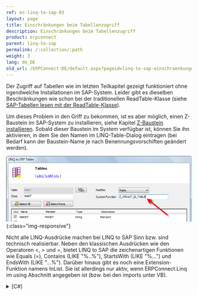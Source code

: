 ```yaml
---
ref: ec-linq-to-sap-03
layout: page
title: Einschränkungen beim Tabellenzugriff
description: Einschränkungen beim Tabellenzugriff
product: erpconnect
parent: linq-to-sap
permalink: /:collection/:path
weight: 3
lang: de_DE
old_url: /ERPConnect-DE/default.aspx?pageid=linq-to-sap-einschraenkungen-beim-tabellenzugriff
---
```


Der Zugriff auf Tabellen wie im letzten Teilkapitel gezeigt funktioniert ohne irgendwelche Installationen im SAP-System. Leider gibt es dieselben Beschränkungen wie schon bei der traditionellen ReadTable-Klasse (siehe [SAP-Tabellen lesen mit der ReadTable-Klasse](../spezialklassen/sap-tabellen-lesen-mit-der-readtable-klasse)).

Um dieses Problem in den Griff zu bekommen, ist es aber möglich, einen Z-Baustein im SAP-System zu installieren, siehe Kapitel [Z-Baustein installieren](../../SAPCustomizing-DE:umgehung-der-einschraenkungen-bei-der-tabellenextraktion). Sobald dieser Baustein im System verfügbar ist, können Sie ihn aktivieren, in dem Sie den Namen im LINQ-Table-Dialog eintragen (bei Bedarf kann der Baustein-Name je nach Benennungsvorschiften geändert werden). 

![LINQToERP-Tables-004](/img/content/LINQToERP-Tables-004.png){:class="img-responsive"}

Nicht alle LINQ-Ausdrücke machen bei LINQ to SAP Sinn bzw. sind technisch realisierbar. Neben den klassischen Ausdrücken wie den Operatoren <, > und =, bietet LINQ to SAP die zeichenartigen Funktionen wie Equals (=), Contains (LIKE "%..%"), StartsWith (LIKE "%...") und EndsWith (LIKE "…%"). Darüber hinaus gibt es noch eine Extension-Funktion namens InList. Sie ist allerdings nur aktiv, wenn ERPConnect.Linq im using Abschnitt angegeben ist (bzw. bei den imports unter VB). 

<details>
<summary>[C#]</summary>
{% highlight csharp %}
using ERPConnect.Linq; 
  
[…] 
  
var MyTexts = from t in sc.MAKTList 
         where t.MATNR.StartsWith("100") 
         && t.SPRAS.InList("D","E") 
         select t;
{% endhighlight %}
</details>
